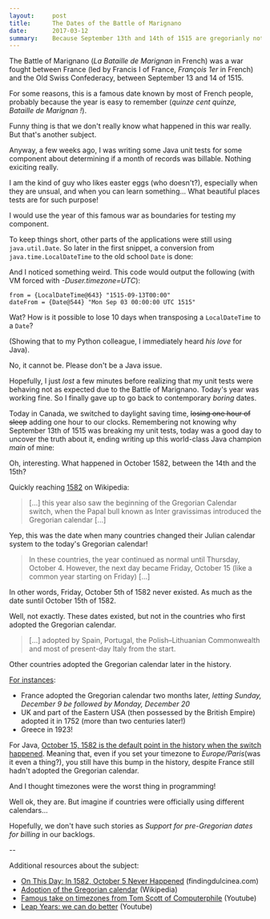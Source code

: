 ```yaml
---
layout:     post
title:      The Dates of the Battle of Marignano
date:       2017-03-12
summary:    Because September 13th and 14th of 1515 are gregorianly not.
---
```


The Battle of Marignano (_La Bataille de Marignan_ in French) was a war fought between France (led by Francis I of France, _François 1er_ in French) and the Old Swiss Confederacy, between September 13 and 14 of 1515.

For some reasons, this is a famous date known by most of French people, probably because the year is easy to remember (_quinze cent quinze, Bataille de Marignan !_).

Funny thing is that we don't really know what happened in this war really. But that's another subject.

Anyway, a few weeks ago, I was writing some Java unit tests for some component about determining if a month of records was billable. Nothing exiciting really.

<script src="https://gist.github.com/pzn/d7842065f86c64a61462876bf66f8dd6.js"></script>

I am the kind of guy who likes easter eggs (who doesn't?), especially when they are unsual, and when you can learn something... What beautiful places tests are for such purpose!

I would use the year of this famous war as boundaries for testing my component.

<script src="https://gist.github.com/pzn/ec601e3191f92995960fe90085a0af28.js"></script>

To keep things short, other parts of the applications were still using `java.util.Date`. So later in the first snippet, a conversion from `java.time.LocalDateTime` to the old school `Date` is done:

<script src="https://gist.github.com/pzn/2a9c6bdb6765faa49591fb7986ddda81.js"></script>

And I noticed something weird. This code would output the following (with VM forced with _-Duser.timezone=UTC_):

    from = {LocalDateTime@643} "1515-09-13T00:00"
    dateFrom = {Date@544} "Mon Sep 03 00:00:00 UTC 1515"

Wat? How is it possible to lose 10 days when transposing a `LocalDateTime` to a `Date`?

(Showing that to my Python colleague, I immediately heard _his love_ for Java).

No, it cannot be. Please don't be a Java issue.

Hopefully, I just _lost_ a few minutes before realizing that my unit tests were behaving not as expected due to the Battle of Marignano. Today's year was working fine. So I finally gave up to go back to contemporary _boring_ dates.

Today in Canada, we switched to daylight saving time, ~~losing one hour of sleep~~ adding one hour to our clocks. Remembering not knowing why September 13th of 1515 was breaking my unit tests, today was a good day to uncover the truth about it, ending writing up this world-class Java champion _main_ of mine:

<script src="https://gist.github.com/pzn/8da6d3efac1aab7b85361478c1774e38.js"></script>

Oh, interesting. What happened in October 1582, between the 14th and the 15th?

Quickly reaching [1582](https://en.wikipedia.org/wiki/1582) on Wikipedia:

> [...] this year also saw the beginning of the Gregorian Calendar switch, when the Papal bull known as Inter gravissimas introduced the Gregorian calendar [...]

Yep, this was the date when many countries changed their Julian calendar system to the today's Gregorian calendar!

> In these countries, the year continued as normal until Thursday, October 4. However, the next day became Friday, October 15 (like a common year starting on Friday) [...]

In other words, Friday, October 5th of 1582 never existed. As much as the date suntil October 15th of 1582.

Well, not exactly. These dates existed, but not in the countries who  first adopted the Gregorian calendar.

> [...] adopted by Spain, Portugal, the Polish–Lithuanian Commonwealth and most of present-day Italy from the start.

Other countries adopted the Gregorian calendar later in the history. 

[For instances](https://en.wikipedia.org/wiki/Adoption_of_the_Gregorian_calendar#Timeline):
- France adopted the Gregorian calendar two months later, _letting Sunday, December 9 be followed by Monday, December 20_
- UK and part of the Eastern USA (then possessed by the British Empire) adopted it in 1752 (more than two centuries later!)
- Greece in 1923!

For Java, [October 15, 1582 is the default point in the history when the switch happened](http://docs.oracle.com/javase/8/docs/api/java/util/GregorianCalendar.html#setGregorianChange-java.util.Date-). Meaning that, even if you set your timezone to _Europe/Paris_(was it even a thing?), you still have this bump in the history, despite France still hadn't adopted the Gregorian calendar.

And I thought timezones were the worst thing in programming!

Well ok, they are. But imagine if countries were officially using different calendars...

Hopefully, we don't have such stories as _Support for pre-Gregorian dates for billing_ in our backlogs.

--

Additional resources about the subject:

* [On This Day: In 1582, October 5 Never Happened](http://www.findingdulcinea.com/news/on-this-day/September-October-08/On-this-Day--In-1582--Oct--5-Did-Not-Exist-.html) (findingdulcinea.com)
* [Adoption of the Gregorian calendar](https://en.wikipedia.org/wiki/Adoption_of_the_Gregorian_calendar) (Wikipedia)
* [Famous take on timezones from Tom Scott of Computerphile](https://youtu.be/-5wpm-gesOY) (Youtube)
* [Leap Years: we can do better](https://youtu.be/qkt_wmRKYNQ) (Youtube)

